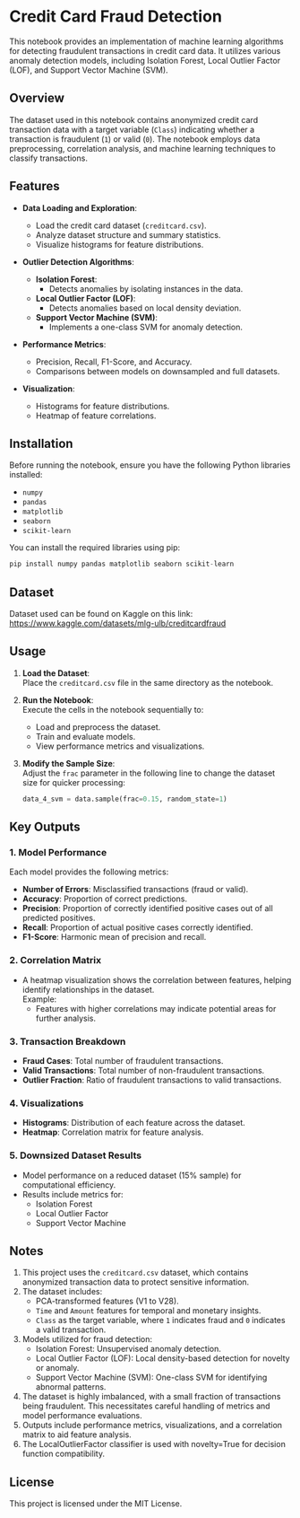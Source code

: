 # Credit Card Fraud Detection

This notebook provides an implementation of machine learning algorithms for detecting fraudulent transactions in credit card data. It utilizes various anomaly detection models, including Isolation Forest, Local Outlier Factor (LOF), and Support Vector Machine (SVM).

## Overview

The dataset used in this notebook contains anonymized credit card transaction data with a target variable (`Class`) indicating whether a transaction is fraudulent (`1`) or valid (`0`). The notebook employs data preprocessing, correlation analysis, and machine learning techniques to classify transactions.

## Features

- **Data Loading and Exploration**:
  - Load the credit card dataset (`creditcard.csv`).
  - Analyze dataset structure and summary statistics.
  - Visualize histograms for feature distributions.

- **Outlier Detection Algorithms**:
  - **Isolation Forest**:
    - Detects anomalies by isolating instances in the data.
  - **Local Outlier Factor (LOF)**:
    - Detects anomalies based on local density deviation.
  - **Support Vector Machine (SVM)**:
    - Implements a one-class SVM for anomaly detection.

- **Performance Metrics**:
  - Precision, Recall, F1-Score, and Accuracy.
  - Comparisons between models on downsampled and full datasets.

- **Visualization**:
  - Histograms for feature distributions.
  - Heatmap of feature correlations.

## Installation

Before running the notebook, ensure you have the following Python libraries installed:

- `numpy`
- `pandas`
- `matplotlib`
- `seaborn`
- `scikit-learn`

You can install the required libraries using pip:

```python
pip install numpy pandas matplotlib seaborn scikit-learn
```

## Dataset

Dataset used can be found on Kaggle on this link: https://www.kaggle.com/datasets/mlg-ulb/creditcardfraud

## Usage

1. **Load the Dataset**:  
   Place the `creditcard.csv` file in the same directory as the notebook.

2. **Run the Notebook**:  
   Execute the cells in the notebook sequentially to:
   - Load and preprocess the dataset.
   - Train and evaluate models.
   - View performance metrics and visualizations.

3. **Modify the Sample Size**:  
   Adjust the `frac` parameter in the following line to change the dataset size for quicker processing:  
   ```python
   data_4_svm = data.sample(frac=0.15, random_state=1)

## Key Outputs

### 1. **Model Performance**
Each model provides the following metrics:
- **Number of Errors**: Misclassified transactions (fraud or valid).
- **Accuracy**: Proportion of correct predictions.
- **Precision**: Proportion of correctly identified positive cases out of all predicted positives.
- **Recall**: Proportion of actual positive cases correctly identified.
- **F1-Score**: Harmonic mean of precision and recall.

### 2. **Correlation Matrix**
- A heatmap visualization shows the correlation between features, helping identify relationships in the dataset.  
  Example:  
  - Features with higher correlations may indicate potential areas for further analysis.

### 3. **Transaction Breakdown**
- **Fraud Cases**: Total number of fraudulent transactions.
- **Valid Transactions**: Total number of non-fraudulent transactions.
- **Outlier Fraction**: Ratio of fraudulent transactions to valid transactions.

### 4. **Visualizations**
- **Histograms**: Distribution of each feature across the dataset.
- **Heatmap**: Correlation matrix for feature analysis.

### 5. **Downsized Dataset Results**
- Model performance on a reduced dataset (15% sample) for computational efficiency.
- Results include metrics for:
  - Isolation Forest
  - Local Outlier Factor
  - Support Vector Machine

## Notes

1. This project uses the `creditcard.csv` dataset, which contains anonymized transaction data to protect sensitive information.
2. The dataset includes:
   - PCA-transformed features (V1 to V28).
   - `Time` and `Amount` features for temporal and monetary insights.
   - `Class` as the target variable, where `1` indicates fraud and `0` indicates a valid transaction.
3. Models utilized for fraud detection:
   - Isolation Forest: Unsupervised anomaly detection.
   - Local Outlier Factor (LOF): Local density-based detection for novelty or anomaly.
   - Support Vector Machine (SVM): One-class SVM for identifying abnormal patterns.
4. The dataset is highly imbalanced, with a small fraction of transactions being fraudulent. This necessitates careful handling of metrics and model performance evaluations.
5. Outputs include performance metrics, visualizations, and a correlation matrix to aid feature analysis.
6. The LocalOutlierFactor classifier is used with novelty=True for decision function compatibility.

## License

This project is licensed under the MIT License.
